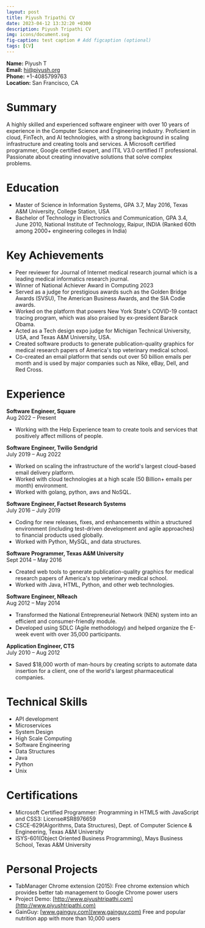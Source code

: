 ```yaml
---
layout: post
title: Piyush Tripathi CV
date: 2023-04-12 13:32:20 +0300
description: Piyush Tripathi CV
img: icons/document.svg
fig-caption: test caption # Add figcaption (optional)
tags: [CV]
---
```




**Name:** Piyush T       
**Email:** hi@piyush.org      
**Phone:** +1-4085799763     
**Location:** San Francisco, CA


# Summary
A highly skilled and experienced software engineer with over 10 years of experience in the Computer Science and Engineering industry. Proficient in cloud, FinTech, and AI technologies, with a strong background in scaling infrastructure and creating tools and services. A Microsoft certified programmer, Google certified expert, and ITIL V3.0 certified IT professional. Passionate about creating innovative solutions that solve complex problems.

# Education
- Master of Science in Information Systems, GPA 3.7, May 2016, Texas A&M University, College Station, USA
- Bachelor of Technology in Electronics and Communication, GPA 3.4, June 2010, National Institute of Technology, Raipur, INDIA (Ranked 60th among 2000+ engineering colleges in India)

# Key Achievements
- Peer reviewer for Journal of Internet medical research journal which is a leading medical informatics research journal.
- Winner of National Achiever Award in Computing 2023
- Served as a judge for prestigious awards such as the Golden Bridge Awards (SVSU), The American Business Awards, and the SIA Codie awards.
- Worked on the platform that powers New York State's COVID-19 contact tracing program, which was also praised by ex-president Barack Obama.
- Acted as a Tech design expo judge for Michigan Technical University, USA, and Texas A&M University, USA.
- Created software products to generate publication-quality graphics for medical research papers of America's top veterinary medical school.
- Co-created an email platform that sends out over 50 billion emails per month and is used by major companies such as Nike, eBay, Dell, and Red Cross.

# Experience

**Software Engineer, Square**  
Aug 2022 – Present

- Working with the Help Experience team to create tools and services that positively affect millions of people.

**Software Engineer, Twilio Sendgrid**  
July 2019 – Aug 2022

- Worked on scaling the infrastructure of the world's largest cloud-based email delivery platform.
- Worked with cloud technologies at a high scale (50 Billion+ emails per month) environment.
- Worked with golang, python, aws and NoSQL.

**Software Engineer, Factset Research Systems**  
July 2016 – July 2019

- Coding for new releases, fixes, and enhancements within a structured environment (including test-driven development and agile approaches) to financial products used globally.
- Worked with Python, MySQL, and data structures.

**Software Programmer, Texas A&M University**  
Sept 2014 – May 2016

- Created web tools to generate publication-quality graphics for medical research papers of America's top veterinary medical school.
- Worked with Java, HTML, Python, and other web technologies.

**Software Engineer, NReach**  
Aug 2012 – May 2014

- Transformed the National Entrepreneurial Network (NEN) system into an efficient and consumer-friendly module.
- Developed using SDLC (Agile methodology) and helped organize the E-week event with over 35,000 participants.

**Application Engineer, CTS**  
July 2010 – Aug 2012

- Saved $18,000 worth of man-hours by creating scripts to automate data insertion for a client, one of the world's largest pharmaceutical companies.

# Technical Skills

- API development
- Microservices
- System Design
- High Scale Computing
- Software Engineering
- Data Structures
- Java
- Python
- Unix

# Certifications

- Microsoft Certified Programmer: Programming in HTML5 with JavaScript and CSS3: License#SR8976659
- CSCE-629(Algorithms, Data Structures), Dept. of Computer Science & Engineering, Texas A&M University
- ISYS-601(Object Oriented Business Programming), Mays Business School, Texas A&M University

# Personal Projects

- TabManager Chrome extension (2015): Free chrome extension which provides better tab management to Google Chrome power users
- Project Demo: [http://www.piyushtripathi.com](http://www.piyushtripathi.com)
- GainGuy: [www.gainguy.com](www.gainguy.com) Free and popular nutrition app with more than 10,000 users

